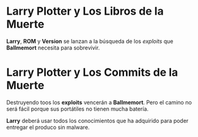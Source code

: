 
# Larry Plotter y Los Libros de la Muerte

**Larry**, **ROM** y **Version** se lanzan a la búsqueda de los *exploits* que **Ballmemort** necesita para sobrevivir.
# Larry Plotter y Los Commits de la Muerte
Destruyendo toos los **exploits** vencerán a **Ballmemort**.
Pero el camino no será fácil porque sus portátiles no tienen mucha batería.

**Larry** deberá usar todos los conocimientos que ha adquirido para poder entregar el produco sin malware.

